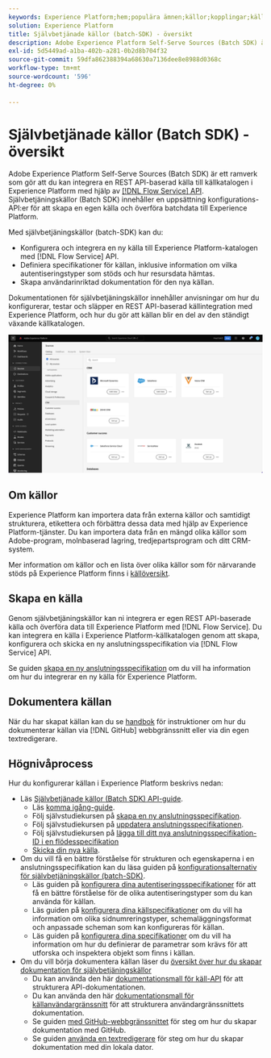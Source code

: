 ```yaml
---
keywords: Experience Platform;hem;populära ämnen;källor;kopplingar;källkopplingar;källor sdk;sdk;SDK
solution: Experience Platform
title: Självbetjänade källor (batch-SDK) - översikt
description: Adobe Experience Platform Self-Serve Sources (Batch SDK) är en uppsättning konfigurations-API:er som gör att du kan integrera en REST API-baserad källa med API:t för Flow Service för att överföra data till Experience Platform.
exl-id: 5d5449ad-a1ba-402b-a281-0b2d8b704f32
source-git-commit: 59dfa862388394a68630a7136dee8e8988d0368c
workflow-type: tm+mt
source-wordcount: '596'
ht-degree: 0%

---
```


# Självbetjänade källor (Batch SDK) - översikt

Adobe Experience Platform Self-Serve Sources (Batch SDK) är ett ramverk som gör att du kan integrera en REST API-baserad källa till källkatalogen i Experience Platform med hjälp av [[!DNL Flow Service] API](https://www.adobe.io/experience-platform-apis/references/flow-service/). Självbetjäningskällor (Batch SDK) innehåller en uppsättning konfigurations-API:er för att skapa en egen källa och överföra batchdata till Experience Platform.

Med självbetjäningskällor (batch-SDK) kan du:

* Konfigurera och integrera en ny källa till Experience Platform-katalogen med [!DNL Flow Service] API.
* Definiera specifikationer för källan, inklusive information om vilka autentiseringstyper som stöds och hur resursdata hämtas.
* Skapa användarinriktad dokumentation för den nya källan.

Dokumentationen för självbetjäningskällor innehåller anvisningar om hur du konfigurerar, testar och släpper en REST API-baserad källintegration med Experience Platform, och hur du gör att källan blir en del av den ständigt växande källkatalogen.

![katalog](./assets/catalog.png)

## Om källor

Experience Platform kan importera data från externa källor och samtidigt strukturera, etikettera och förbättra dessa data med hjälp av Experience Platform-tjänster. Du kan importera data från en mängd olika källor som Adobe-program, molnbaserad lagring, tredjepartsprogram och ditt CRM-system.

Mer information om källor och en lista över olika källor som för närvarande stöds på Experience Platform finns i [källöversikt](../home.md).

## Skapa en källa

Genom självbetjäningskällor kan ni integrera er egen REST API-baserade källa och överföra data till Experience Platform med [!DNL Flow Service]. Du kan integrera en källa i Experience Platform-källkatalogen genom att skapa, konfigurera och skicka en ny anslutningsspecifikation via [!DNL Flow Service] API.

Se guiden [skapa en ny anslutningsspecifikation](./api/api-overview.md) om du vill ha information om hur du integrerar en ny källa för Experience Platform.

## Dokumentera källan

När du har skapat källan kan du se [handbok](./documentation/doc-overview.md) för instruktioner om hur du dokumenterar källan via [!DNL GitHub] webbgränssnitt eller via din egen textredigerare.

## Högnivåprocess

Hur du konfigurerar källan i Experience Platform beskrivs nedan:

* Läs [Självbetjänade källor (Batch SDK) API-guide](./api/api-overview.md).
   * Läs [komma igång-guide](./api/getting-started.md).
   * Följ självstudiekursen på [skapa en ny anslutningsspecifikation](./api/create.md).
   * Följ självstudiekursen på [uppdatera anslutningsspecifikationen](./api/update-connection-specs.md).
   * Följ självstudiekursen på [lägga till ditt nya anslutningsspecifikation-ID i en flödesspecifikation](./api/update-flow-specs.md)
   * [Skicka din nya källa](./api/submit.md).
* Om du vill få en bättre förståelse för strukturen och egenskaperna i en anslutningsspecifikation kan du läsa guiden på [konfigurationsalternativ för självbetjäningskällor (batch-SDK)](./config/config.md).
   * Läs guiden på [konfigurera dina autentiseringsspecifikationer](./config/authspec.md) för att få en bättre förståelse för de olika autentiseringstyper som du kan använda för källan.
   * Läs guiden på [konfigurera dina källspecifikationer](./config/sourcespec.md) om du vill ha information om olika sidnumreringstyper, schemaläggningsformat och anpassade scheman som kan konfigureras för källan.
   * Läs guiden på [konfigurera dina specifikationer](./config/explorespec.md) om du vill ha information om hur du definierar de parametrar som krävs för att utforska och inspektera objekt som finns i källan.
* Om du vill börja dokumentera källan läser du [översikt över hur du skapar dokumentation för självbetjäningskällor](./documentation/doc-overview.md)
   * Du kan använda den här [dokumentationsmall för käll-API](./documentation/template.md) för att strukturera API-dokumentationen.
   * Du kan använda den här [dokumentationsmall för källanvändargränssnitt](./documentation/ui-template.md) för att strukturera användargränssnittets dokumentation.
   * Se guiden [med GitHub-webbgränssnittet](./documentation/github.md) för steg om hur du skapar dokumentation med GitHub.
   * Se guiden [använda en textredigerare](./documentation/text-editor.md) för steg om hur du skapar dokumentation med din lokala dator.
